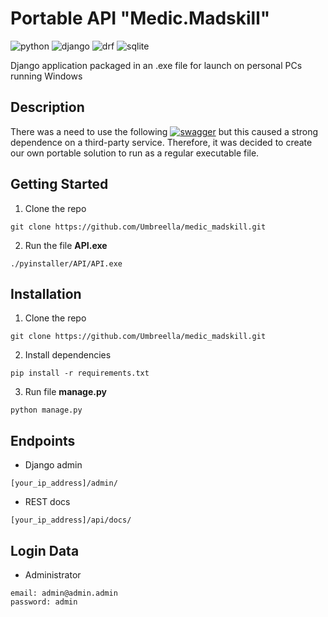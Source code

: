 # Portable API "Medic.Madskill"

![python](https://img.shields.io/badge/python-3776AB?style=for-the-badge&logo=python&logoColor=white)
![django](https://img.shields.io/badge/django-092E20?style=for-the-badge&logo=django&logoColor=white)
![drf](https://img.shields.io/badge/django_rest_framework-A30000?style=for-the-badge&logo=django&logoColor=white)
![sqlite](https://img.shields.io/badge/sqlite-%2307405e.svg?style=for-the-badge&logo=sqlite&logoColor=white)

Django application packaged in an .exe file for launch on personal PCs
running Windows

## Description

There was a need to use the following
[![swagger](https://img.shields.io/badge/API-85EA2D?style=for-the-badge&logo=swagger&logoColor=white)](https://app.swaggerhub.com/apis-docs/serk87/APIfood/FRBHWRIOJAFIDSNKJF)
but this caused a strong dependence on a third-party service. Therefore, it
was decided to create our own portable solution to run as a regular
executable file.

## Getting Started

1. Clone the repo

```commandline
git clone https://github.com/Umbreella/medic_madskill.git
```

2. Run the file **API.exe**

```
./pyinstaller/API/API.exe
```

## Installation

1. Clone the repo

```commandline
git clone https://github.com/Umbreella/medic_madskill.git
```

2. Install dependencies

```commandline
pip install -r requirements.txt
```

3. Run file **manage.py**

```commandline
python manage.py
```

## Endpoints

* Django admin

```swagger codegen
[your_ip_address]/admin/
```

* REST docs

```swagger codegen
[your_ip_address]/api/docs/
```

## Login Data

* Administrator

```commandline
email: admin@admin.admin
password: admin
```
